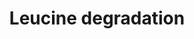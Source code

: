 ---
annotations:
- id: PW:0001271
  parent: classic metabolic pathway
  type: Pathway Ontology
  value: leucine degradation pathway
authors:
- J.Heckman
- MaintBot
- Ddigles
- Egonw
- Eweitz
description: 'While Saccharomyces cerevisiae can use most amino acids as their sole
  nitrogen source, they can only use a few amino acids as a carbon source to support
  growth (CITS:[Large86][Cooper82]).  This is in contrast to most eukaryotes and some
  fungi, which can metabolize amino acids completely, utilizing them as sole sources
  of carbon and nitrogen (CITS:[Stryer88][Large 86]). S. cerevisiae degrade the branched-chain
  amino acids (leucine, iso-leucine, and valine) and the aromatic amino acids (tryptophan,
  phenylalanine, and tyrosine) via the Ehrlich pathway (CITS:[Sentheshanmuganathan60][10989420]).  This
  pathway is comprised of the following steps:  1) deamination of the amino acid to
  the corresponding alpha-keto acid; 2) decarboxylation of the resulting alpha-keto
  acid to the respective aldehyde; and, 3) reduction of the aldehyde to form the corresponding
  long chain or complex alcohol, known as a fusel alcohol or fusel oil (CITS:[10989420][Large
  86]).  Fusel alcohols are important flavor and aroma compounds in yeast-fermented
  food products and beverages (as reported in (CITS:[9546164]).  Each of the three
  steps in branched-chain amino acid degradation can be catalyzed by more than one
  isozyme; which enzyme is used appears to depend on the amino acid, the carbon source
  and the stage of growth of the culture (CITS:[12499363]). In leucine degradation,
  Thi3p is believed to be the major decarboxylase (CITS: [12499363]).  SOURCE: SGD
  pathways, http://pathway.yeastgenome.org/server.html'
last-edited: 2021-05-20
organisms:
- Saccharomyces cerevisiae
redirect_from:
- /index.php/Pathway:WP354
- /instance/WP354
- /instance/WP354_rr117309
revision: r117309
schema-jsonld:
- '@context': https://schema.org/
  '@id': https://wikipathways.github.io/pathways/WP354.html
  '@type': Dataset
  creator:
    '@type': Organization
    name: WikiPathways
  description: 'While Saccharomyces cerevisiae can use most amino acids as their sole
    nitrogen source, they can only use a few amino acids as a carbon source to support
    growth (CITS:[Large86][Cooper82]).  This is in contrast to most eukaryotes and
    some fungi, which can metabolize amino acids completely, utilizing them as sole
    sources of carbon and nitrogen (CITS:[Stryer88][Large 86]). S. cerevisiae degrade
    the branched-chain amino acids (leucine, iso-leucine, and valine) and the aromatic
    amino acids (tryptophan, phenylalanine, and tyrosine) via the Ehrlich pathway
    (CITS:[Sentheshanmuganathan60][10989420]).  This pathway is comprised of the following
    steps:  1) deamination of the amino acid to the corresponding alpha-keto acid;
    2) decarboxylation of the resulting alpha-keto acid to the respective aldehyde;
    and, 3) reduction of the aldehyde to form the corresponding long chain or complex
    alcohol, known as a fusel alcohol or fusel oil (CITS:[10989420][Large 86]).  Fusel
    alcohols are important flavor and aroma compounds in yeast-fermented food products
    and beverages (as reported in (CITS:[9546164]).  Each of the three steps in branched-chain
    amino acid degradation can be catalyzed by more than one isozyme; which enzyme
    is used appears to depend on the amino acid, the carbon source and the stage of
    growth of the culture (CITS:[12499363]). In leucine degradation, Thi3p is believed
    to be the major decarboxylase (CITS: [12499363]).  SOURCE: SGD pathways, http://pathway.yeastgenome.org/server.html'
  keywords:
  - ARO10
  - BAT1
  - BAT2
  - L-glutamate
  - L-leucine
  - THI3
  license: CC0
  name: Leucine degradation
seo: CreativeWork
title: Leucine degradation
wpid: WP354
---